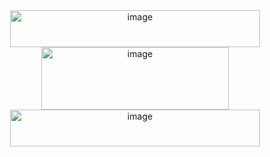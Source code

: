 <div align="center">
  <img width="400" height="59" alt="image" src="https://github.com/user-attachments/assets/994a8027-0af8-4e13-b425-a2995d8c84c2" />


  <img width="300" height="100" alt="image" src="https://github.com/user-attachments/assets/8e1938d5-8367-4c93-90e5-647f63f9aeb1" />


<img width="400" height="59" alt="image" src="https://github.com/user-attachments/assets/177e5ee2-4fee-42f7-a638-5290ac387c4f" />




